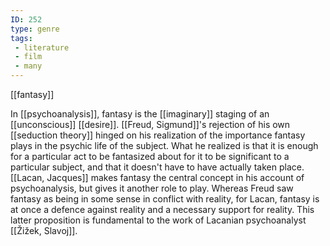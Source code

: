 ```yaml
---
ID: 252
type: genre
tags: 
 - literature
 - film
 - many
---
```


[[fantasy]]

 In
[[psychoanalysis]], fantasy
is the [[imaginary]] staging
of an [[unconscious]]
[[desire]]. [[Freud, Sigmund]]'s rejection of his
own [[seduction theory]]
hinged on his realization of the importance fantasy plays in the psychic
life of the subject. What he realized is that it is enough for a
particular act to be fantasized about for it to be significant to a
particular subject, and that it doesn't have to have actually taken
place. [[Lacan, Jacques]]
makes fantasy the central concept in his account of psychoanalysis, but
gives it another role to play. Whereas Freud saw fantasy as being in
some sense in conflict with reality, for Lacan, fantasy is at once a
defence against reality and a necessary support for reality. This latter
proposition is fundamental to the work of Lacanian psychoanalyst [[Žižek, Slavoj]].
